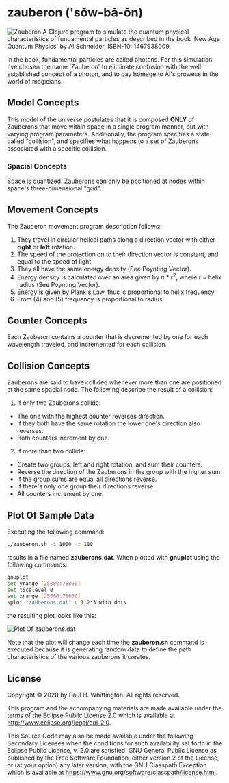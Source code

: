 # zauberon ('sŏw-bă-ŏn) 
![Zauberon](zauberon.png) A Clojure program to simulate the quantum physical characteristics of fundamental particles as 
described in the book 'New Age Quantum Physics' by Al Schneider, ISBN-10: 1467938009.  

In the book, fundamental particles are called photons.  For this simulation I've chosen the name 'Zauberon' to eliminate 
confusion with the well established concept of a photon, and to pay homage to Al's prowess in the world of magicians.

## Model Concepts
This model of the universe postulates that it is composed **ONLY** of Zauberons that move within space in a single 
program manner, but with varying program parameters. Additionally, the program specifies a state called "collision", and 
specifies what happens to a set of Zauberons associated with a specific collision.

### Spacial Concepts
Space is quantized.  Zauberons can only be positioned at nodes within space's three-dimensional "grid".

## Movement Concepts
The Zauberon movement program description follows:
1. They travel in circular helical paths along a direction vector with either **right** or **left** rotation.
2. The speed of the projection on to their direction vector is constant, and equal to the speed of light.
3. They all have the same energy density (See Poynting Vector).
4. Energy density is calculated over an area given by π * r<sup>2</sup>, where r = helix radius (See Poynting Vector).
5. Energy is given by Plank's Law, thus is proportional to helix frequency.
6. From (4) and (5) frequency is proportional to radius.
 
## Counter Concepts
Each Zauberon contains a counter that is decremented by one for each wavelength traveled, and incremented for each 
collision. 
 
## Collision Concepts
Zauberons are said to have collided whenever more than one are positioned at the same spacial node.  The following
describe the result of a collision:
1. If only two Zauberons collide:
  * The one with the highest counter reverses direction.
  * If they both have the same rotation the lower one's direction also reverses.
  * Both counters increment by one.
2. If more than two collide:
  * Create two groups, left and right rotation, and sum their counters.
  * Reverse the direction of the Zauberons in the group with the higher sum.
  * If the group sums are equal all directions reverse.
  * If there's only one group their directions reverse.
  * All counters increment by one.

## Plot Of Sample Data
Executing the following command:
```bash
./zauberon.sh -i 1000 -z 100
```
results in a file named **zauberons.dat**.  When plotted with **gnuplot** using the following commands:
```bash
gnuplot
set yrange [25000:75000]
set ticslevel 0 
set xrange [25000:75000]
splot "zauberons.dat" u 1:2:3 with dots
```
the resulting plot looks like this:

![Plot Of zauberons.dat](zauberons.png)

Note that the plot will change each time the **zauberon.sh** command is executed because it is generating random data
to define the path characteristics of the various zauberons it creates.

## License

Copyright © 2020 by Paul H. Whittington.  All rights reserved.

This program and the accompanying materials are made available under the
terms of the Eclipse Public License 2.0 which is available at
http://www.eclipse.org/legal/epl-2.0.

This Source Code may also be made available under the following Secondary
Licenses when the conditions for such availability set forth in the Eclipse
Public License, v. 2.0 are satisfied: GNU General Public License as published by
the Free Software Foundation, either version 2 of the License, or (at your
option) any later version, with the GNU Classpath Exception which is available
at https://www.gnu.org/software/classpath/license.html.
